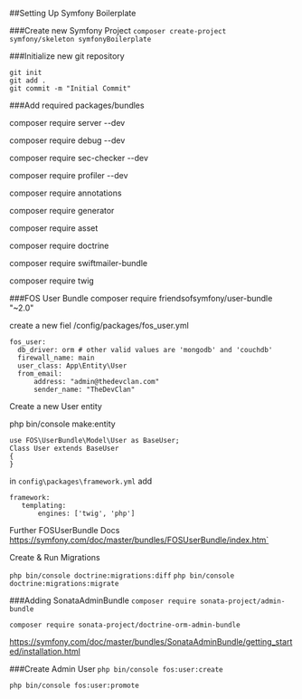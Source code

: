 ##Setting Up Symfony Boilerplate

###Create new Symfony Project
`composer create-project symfony/skeleton symfonyBoilerplate`

###Initialize new git repository
```
git init
git add .
git commit -m "Initial Commit"
```

###Add required packages/bundles

composer require server --dev

composer require debug --dev

composer require sec-checker --dev

composer require profiler --dev

composer require annotations

composer require generator

composer require asset

composer require doctrine

composer require swiftmailer-bundle

composer require twig

###FOS User Bundle
composer require friendsofsymfony/user-bundle "~2.0"

create a new fiel /config/packages/fos_user.yml
```
fos_user:
  db_driver: orm # other valid values are 'mongodb' and 'couchdb'
  firewall_name: main
  user_class: App\Entity\User
  from_email:
      address: "admin@thedevclan.com"
      sender_name: "TheDevClan"
```

Create a new User entity

php bin/console make:entity

```
use FOS\UserBundle\Model\User as BaseUser;
Class User extends BaseUser 
{
}
```

 in `config\packages\framework.yml` add
 
 ```
 framework:
    templating:
        engines: ['twig', 'php']
 ```
Further FOSUserBundle Docs
https://symfony.com/doc/master/bundles/FOSUserBundle/index.htm` 

Create & Run Migrations
 
`php bin/console doctrine:migrations:diff`
`php bin/console doctrine:migrations:migrate`
 
###Adding SonataAdminBundle
``composer require sonata-project/admin-bundle``

``composer require sonata-project/doctrine-orm-admin-bundle``

https://symfony.com/doc/master/bundles/SonataAdminBundle/getting_started/installation.html

###Create Admin User
``php bin/console fos:user:create``

``php bin/console fos:user:promote``
 